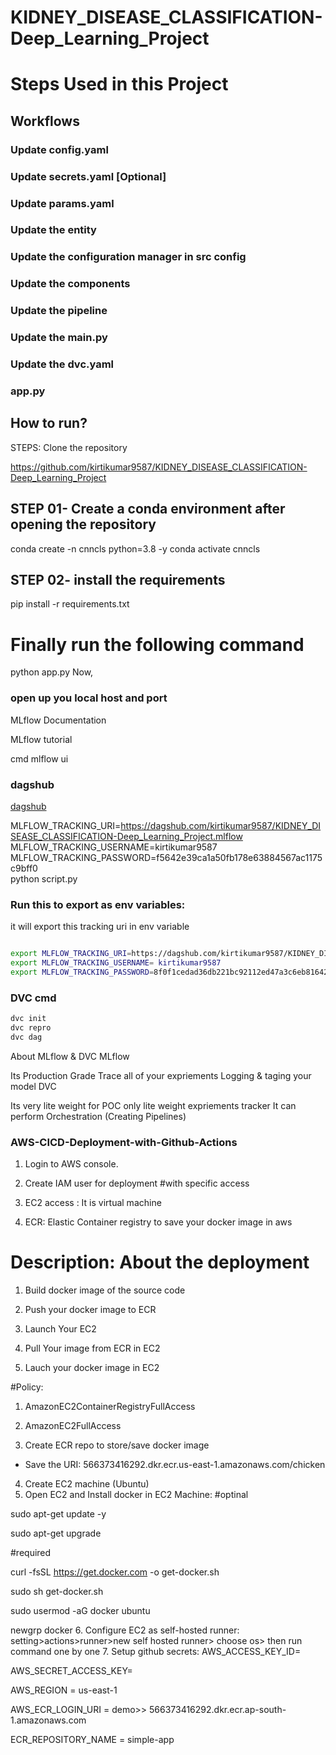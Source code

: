# KIDNEY_DISEASE_CLASSIFICATION-Deep_Learning_Project

# Steps Used in this Project

## Workflows
### Update config.yaml
### Update secrets.yaml [Optional]
### Update params.yaml
### Update the entity
### Update the configuration manager in src config
### Update the components
### Update the pipeline
### Update the main.py
### Update the dvc.yaml
### app.py

## How to run?
STEPS:
Clone the repository

https://github.com/kirtikumar9587/KIDNEY_DISEASE_CLASSIFICATION-Deep_Learning_Project

## STEP 01- Create a conda environment after opening the repository

conda create -n cnncls python=3.8 -y
conda activate cnncls

## STEP 02- install the requirements
pip install -r requirements.txt

# Finally run the following command
python app.py
Now,

### open up you local host and port
MLflow
Documentation

MLflow tutorial

cmd
mlflow ui
### dagshub
[dagshub](https://dagshub.com/)

MLFLOW_TRACKING_URI=https://dagshub.com/kirtikumar9587/KIDNEY_DISEASE_CLASSIFICATION-Deep_Learning_Project.mlflow \
MLFLOW_TRACKING_USERNAME=kirtikumar9587 \
MLFLOW_TRACKING_PASSWORD=f5642e39ca1a50fb178e63884567ac1175c9bff0 \
python script.py

### Run this to export as env variables:
 
it will export this tracking uri in env variable


```bash

export MLFLOW_TRACKING_URI=https://dagshub.com/kirtikumar9587/KIDNEY_DISEASE_CLASSIFICATION-Deep_Learning_Project.mlflow
export MLFLOW_TRACKING_USERNAME= kirtikumar9587
export MLFLOW_TRACKING_PASSWORD=8f0f1cedad36db221bc92112ed47a3c6eb81642b

```

### DVC cmd
```bash 
dvc init
dvc repro
dvc dag
```

About MLflow & DVC
MLflow

Its Production Grade
Trace all of your expriements
Logging & taging your model
DVC

Its very lite weight for POC only
lite weight expriements tracker
It can perform Orchestration (Creating Pipelines)


### AWS-CICD-Deployment-with-Github-Actions
1. Login to AWS console.
2. Create IAM user for deployment
#with specific access

1. EC2 access : It is virtual machine

2. ECR: Elastic Container registry to save your docker image in aws


# Description: About the deployment

1. Build docker image of the source code

2. Push your docker image to ECR

3. Launch Your EC2 

4. Pull Your image from ECR in EC2

5. Lauch your docker image in EC2

#Policy:

1. AmazonEC2ContainerRegistryFullAccess

2. AmazonEC2FullAccess
3. Create ECR repo to store/save docker image
- Save the URI: 566373416292.dkr.ecr.us-east-1.amazonaws.com/chicken
4. Create EC2 machine (Ubuntu)
5. Open EC2 and Install docker in EC2 Machine:
#optinal

sudo apt-get update -y

sudo apt-get upgrade

#required

curl -fsSL https://get.docker.com -o get-docker.sh

sudo sh get-docker.sh

sudo usermod -aG docker ubuntu

newgrp docker
6. Configure EC2 as self-hosted runner:
setting>actions>runner>new self hosted runner> choose os> then run command one by one
7. Setup github secrets:
AWS_ACCESS_KEY_ID=

AWS_SECRET_ACCESS_KEY=

AWS_REGION = us-east-1

AWS_ECR_LOGIN_URI = demo>>  566373416292.dkr.ecr.ap-south-1.amazonaws.com

ECR_REPOSITORY_NAME = simple-app
